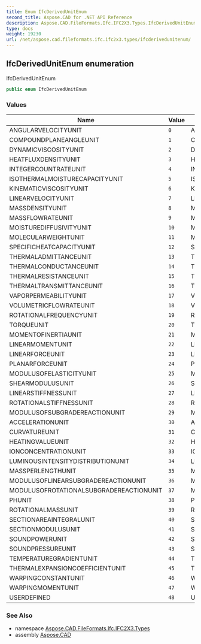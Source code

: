 ```yaml
---
title: Enum IfcDerivedUnitEnum
second_title: Aspose.CAD for .NET API Reference
description: Aspose.CAD.FileFormats.Ifc.IFC2X3.Types.IfcDerivedUnitEnum enum. IfcDerivedUnitEnum
type: docs
weight: 19230
url: /net/aspose.cad.fileformats.ifc.ifc2x3.types/ifcderivedunitenum/
---
```

## IfcDerivedUnitEnum enumeration

IfcDerivedUnitEnum

```csharp
public enum IfcDerivedUnitEnum
```

### Values

| Name | Value | Description |
| --- | --- | --- |
| ANGULARVELOCITYUNIT | `0` | ANGULARVELOCITYUNIT |
| COMPOUNDPLANEANGLEUNIT | `1` | COMPOUNDPLANEANGLEUNIT |
| DYNAMICVISCOSITYUNIT | `2` | DYNAMICVISCOSITYUNIT |
| HEATFLUXDENSITYUNIT | `3` | HEATFLUXDENSITYUNIT |
| INTEGERCOUNTRATEUNIT | `4` | INTEGERCOUNTRATEUNIT |
| ISOTHERMALMOISTURECAPACITYUNIT | `5` | ISOTHERMALMOISTURECAPACITYUNIT |
| KINEMATICVISCOSITYUNIT | `6` | KINEMATICVISCOSITYUNIT |
| LINEARVELOCITYUNIT | `7` | LINEARVELOCITYUNIT |
| MASSDENSITYUNIT | `8` | MASSDENSITYUNIT |
| MASSFLOWRATEUNIT | `9` | MASSFLOWRATEUNIT |
| MOISTUREDIFFUSIVITYUNIT | `10` | MOISTUREDIFFUSIVITYUNIT |
| MOLECULARWEIGHTUNIT | `11` | MOLECULARWEIGHTUNIT |
| SPECIFICHEATCAPACITYUNIT | `12` | SPECIFICHEATCAPACITYUNIT |
| THERMALADMITTANCEUNIT | `13` | THERMALADMITTANCEUNIT |
| THERMALCONDUCTANCEUNIT | `14` | THERMALCONDUCTANCEUNIT |
| THERMALRESISTANCEUNIT | `15` | THERMALRESISTANCEUNIT |
| THERMALTRANSMITTANCEUNIT | `16` | THERMALTRANSMITTANCEUNIT |
| VAPORPERMEABILITYUNIT | `17` | VAPORPERMEABILITYUNIT |
| VOLUMETRICFLOWRATEUNIT | `18` | VOLUMETRICFLOWRATEUNIT |
| ROTATIONALFREQUENCYUNIT | `19` | ROTATIONALFREQUENCYUNIT |
| TORQUEUNIT | `20` | TORQUEUNIT |
| MOMENTOFINERTIAUNIT | `21` | MOMENTOFINERTIAUNIT |
| LINEARMOMENTUNIT | `22` | LINEARMOMENTUNIT |
| LINEARFORCEUNIT | `23` | LINEARFORCEUNIT |
| PLANARFORCEUNIT | `24` | PLANARFORCEUNIT |
| MODULUSOFELASTICITYUNIT | `25` | MODULUSOFELASTICITYUNIT |
| SHEARMODULUSUNIT | `26` | SHEARMODULUSUNIT |
| LINEARSTIFFNESSUNIT | `27` | LINEARSTIFFNESSUNIT |
| ROTATIONALSTIFFNESSUNIT | `28` | ROTATIONALSTIFFNESSUNIT |
| MODULUSOFSUBGRADEREACTIONUNIT | `29` | MODULUSOFSUBGRADEREACTIONUNIT |
| ACCELERATIONUNIT | `30` | ACCELERATIONUNIT |
| CURVATUREUNIT | `31` | CURVATUREUNIT |
| HEATINGVALUEUNIT | `32` | HEATINGVALUEUNIT |
| IONCONCENTRATIONUNIT | `33` | IONCONCENTRATIONUNIT |
| LUMINOUSINTENSITYDISTRIBUTIONUNIT | `34` | LUMINOUSINTENSITYDISTRIBUTIONUNIT |
| MASSPERLENGTHUNIT | `35` | MASSPERLENGTHUNIT |
| MODULUSOFLINEARSUBGRADEREACTIONUNIT | `36` | MODULUSOFLINEARSUBGRADEREACTIONUNIT |
| MODULUSOFROTATIONALSUBGRADEREACTIONUNIT | `37` | MODULUSOFROTATIONALSUBGRADEREACTIONUNIT |
| PHUNIT | `38` | PHUNIT |
| ROTATIONALMASSUNIT | `39` | ROTATIONALMASSUNIT |
| SECTIONAREAINTEGRALUNIT | `40` | SECTIONAREAINTEGRALUNIT |
| SECTIONMODULUSUNIT | `41` | SECTIONMODULUSUNIT |
| SOUNDPOWERUNIT | `42` | SOUNDPOWERUNIT |
| SOUNDPRESSUREUNIT | `43` | SOUNDPRESSUREUNIT |
| TEMPERATUREGRADIENTUNIT | `44` | TEMPERATUREGRADIENTUNIT |
| THERMALEXPANSIONCOEFFICIENTUNIT | `45` | THERMALEXPANSIONCOEFFICIENTUNIT |
| WARPINGCONSTANTUNIT | `46` | WARPINGCONSTANTUNIT |
| WARPINGMOMENTUNIT | `47` | WARPINGMOMENTUNIT |
| USERDEFINED | `48` | USERDEFINED |

### See Also

* namespace [Aspose.CAD.FileFormats.Ifc.IFC2X3.Types](../../aspose.cad.fileformats.ifc.ifc2x3.types/)
* assembly [Aspose.CAD](../../)


